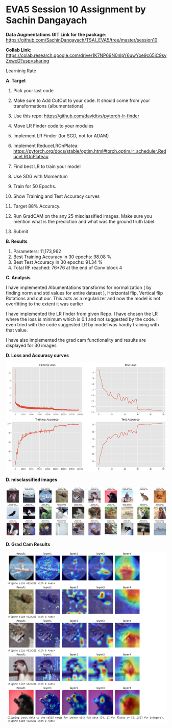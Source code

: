 # EVA5 Session 10 Assignment by Sachin Dangayach

**Data Augmentations**
**GIT Link for the package**: https://github.com/SachinDangayach/TSAI_EVA5/tree/master/session10

**Collab Link**: https://colab.research.google.com/drive/1K7NP69N0nlpY6uwYxe9c65iC9svZxwcD?usp=sharing

Learninig Rate

**A. Target**
1. Pick your last code
2. Make sure  to Add CutOut to your code. It should come from your transformations (albumentations)
3. Use this repo: https://github.com/davidtvs/pytorch-lr-finder
  1. Move LR Finder code to your modules
  2. Implement LR Finder (for SGD, not for ADAM)
  3. Implement ReduceLROnPlatea: https://pytorch.org/docs/stable/optim.html#torch.optim.lr_scheduler.ReduceLROnPlateau

4. Find best LR to train your model
5. Use SDG with Momentum
6. Train for 50 Epochs.
7. Show Training and Test Accuracy curves
8. Target 88% Accuracy.
9. Run GradCAM on the any 25 misclassified images. Make sure you mention what is the prediction and what was the ground truth label.
10. Submit


**B. Results**
1. Parameters: 11,173,962
2. Best Training Accuracy in 30 epochs: 98.08 %
3. Best Test Accuracy in 30 epochs: 91.34 %
4. Total RF reached: 76*76 at the end of Conv block 4

**C. Analysis**

I have implemented Albumentations transforms for normalization ( by finding norm and std values for entire dataset ), Horizontal flip, Vertical flip Rotations and cut our. This acts as a regularizer and now the model is not overfitting to the extent it was earlier

I have implemented the LR finder from given Repo. I have chosen the LR where the loss is minimum which is 0.1 and not suggested by the code. I even tried with the code suggested LR by model was hardly training with that value.

I have also implemented the grad cam functionality and results are displayed for 30 images

**D. Loss and Accuracy curves**

![alt text](https://github.com/SachinDangayach/TSAI_EVA5/blob/master/session10/Loss_Accuracy_curves.png)

**D. misclassified images**

![alt text](https://github.com/SachinDangayach/TSAI_EVA5/blob/master/session10/Misclassified.png)

**D. Grad Cam Results**

![alt text](https://github.com/SachinDangayach/TSAI_EVA5/blob/master/session10/GradCam.png)
